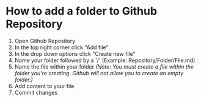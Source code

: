 # How to add a folder to Github Repository

1. Open Github Repository
2. In the top right corner click "Add file"
3. In the drop down options click "Create new file"
4. Name your folder followed by a '/' (Example: Repository/Folder/File.md)
5. Name the file within your folder *(Note: You must create a file within the folder you're creating. Github will not allow you to create an empty folder.)*
6. Add content to your file
7. Commit changes
